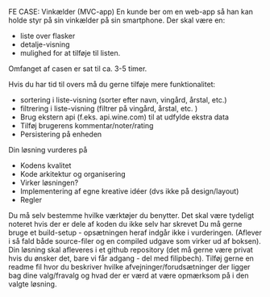 FE CASE: Vinkælder (MVC-app)
En kunde ber om en web-app så han kan holde styr på sin vinkælder på sin smartphone. Der skal være en:

*   liste over flasker
*   detalje-visning
*   mulighed for at tilføje til listen.

Omfanget af casen er sat til ca. 3-5 timer.

Hvis du har tid til overs må du gerne tilføje mere funktionalitet:

*   sortering i liste-visning (sorter efter navn, vingård, årstal, etc.)
*   filtrering i liste-visning (filtrer på vingård, årstal, etc. )
*   Brug ekstern api (f.eks. api.wine.com) til at udfylde ekstra data
*   Tilføj brugerens kommentar/noter/rating
*   Persistering på enheden


Din løsning vurderes på

*   Kodens kvalitet
*   Kode arkitektur og organisering
*   Virker løsningen?
*   Implementering af egne kreative idéer (dvs ikke på design/layout)
*   Regler

Du må selv bestemme hvilke værktøjer du benytter.
Det skal være tydeligt noteret hvis der er dele af koden du ikke selv har skrevet
Du må gerne bruge et build-setup - opsætningen heraf indgår ikke i vurderingen. (Aflever i så fald både source-filer og en compiled udgave som virker ud af boksen).
Din løsning skal afleveres i et github repository (det må gerne være privat hvis du ønsker det, bare vi får adgang - del med filipbech).
Tilføj gerne en readme fil hvor du beskriver hvilke afvejninger/forudsætninger der ligger bag dine valg/fravalg og hvad der er værd at være opmærksom på i den valgte løsning.
